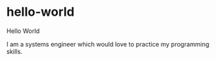 # hello-world
Hello World 

I am a systems engineer which would love to practice my programming skills.
